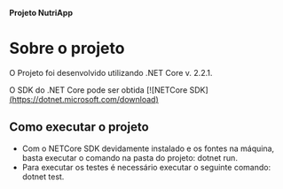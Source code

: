 **Projeto NutriApp**

# Sobre o projeto #
O Projeto foi desenvolvido utilizando .NET Core v. 2.2.1.

O SDK do .NET Core pode ser obtida 
[![NETCore SDK][(https://dotnet.microsoft.com/download)](https://dotnet.microsoft.com/download)


## Como executar o projeto ##
 - Com o NETCore SDK devidamente instalado e os fontes na máquina, basta executar o comando na pasta do projeto: dotnet run.
 - Para executar os testes é necessário executar o seguinte comando: dotnet test.
 
